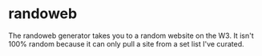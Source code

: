 # randoweb
The randoweb generator takes you to a random website on the W3.
It isn't 100% random because it can only pull a site from a set list I've curated.

